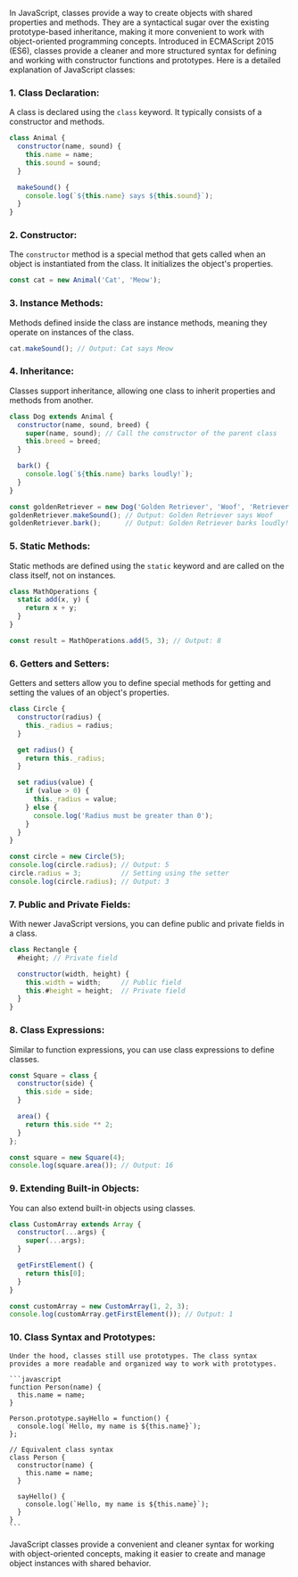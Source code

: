 In JavaScript, classes provide a way to create objects with shared properties and methods. They are a syntactical sugar over the existing prototype-based inheritance, making it more convenient to work with object-oriented programming concepts. Introduced in ECMAScript 2015 (ES6), classes provide a cleaner and more structured syntax for defining and working with constructor functions and prototypes. Here is a detailed explanation of JavaScript classes:

### 1. **Class Declaration:**
   A class is declared using the `class` keyword. It typically consists of a constructor and methods.

   ```javascript
   class Animal {
     constructor(name, sound) {
       this.name = name;
       this.sound = sound;
     }

     makeSound() {
       console.log(`${this.name} says ${this.sound}`);
     }
   }
   ```

### 2. **Constructor:**
   The `constructor` method is a special method that gets called when an object is instantiated from the class. It initializes the object's properties.

   ```javascript
   const cat = new Animal('Cat', 'Meow');
   ```

### 3. **Instance Methods:**
   Methods defined inside the class are instance methods, meaning they operate on instances of the class.

   ```javascript
   cat.makeSound(); // Output: Cat says Meow
   ```

### 4. **Inheritance:**
   Classes support inheritance, allowing one class to inherit properties and methods from another.

   ```javascript
   class Dog extends Animal {
     constructor(name, sound, breed) {
       super(name, sound); // Call the constructor of the parent class
       this.breed = breed;
     }

     bark() {
       console.log(`${this.name} barks loudly!`);
     }
   }

   const goldenRetriever = new Dog('Golden Retriever', 'Woof', 'Retriever');
   goldenRetriever.makeSound(); // Output: Golden Retriever says Woof
   goldenRetriever.bark();      // Output: Golden Retriever barks loudly!
   ```

### 5. **Static Methods:**
   Static methods are defined using the `static` keyword and are called on the class itself, not on instances.

   ```javascript
   class MathOperations {
     static add(x, y) {
       return x + y;
     }
   }

   const result = MathOperations.add(5, 3); // Output: 8
   ```

### 6. **Getters and Setters:**
   Getters and setters allow you to define special methods for getting and setting the values of an object's properties.

   ```javascript
   class Circle {
     constructor(radius) {
       this._radius = radius;
     }

     get radius() {
       return this._radius;
     }

     set radius(value) {
       if (value > 0) {
         this._radius = value;
       } else {
         console.log('Radius must be greater than 0');
       }
     }
   }

   const circle = new Circle(5);
   console.log(circle.radius); // Output: 5
   circle.radius = 3;          // Setting using the setter
   console.log(circle.radius); // Output: 3
   ```

### 7. **Public and Private Fields:**
   With newer JavaScript versions, you can define public and private fields in a class.

   ```javascript
   class Rectangle {
     #height; // Private field

     constructor(width, height) {
       this.width = width;     // Public field
       this.#height = height;  // Private field
     }
   }
   ```

### 8. **Class Expressions:**
   Similar to function expressions, you can use class expressions to define classes.

   ```javascript
   const Square = class {
     constructor(side) {
       this.side = side;
     }

     area() {
       return this.side ** 2;
     }
   };

   const square = new Square(4);
   console.log(square.area()); // Output: 16
   ```

### 9. **Extending Built-in Objects:**
   You can also extend built-in objects using classes.

   ```javascript
   class CustomArray extends Array {
     constructor(...args) {
       super(...args);
     }

     getFirstElement() {
       return this[0];
     }
   }

   const customArray = new CustomArray(1, 2, 3);
   console.log(customArray.getFirstElement()); // Output: 1
   ```

### 10. **Class Syntax and Prototypes:**
    Under the hood, classes still use prototypes. The class syntax provides a more readable and organized way to work with prototypes.

    ```javascript
    function Person(name) {
      this.name = name;
    }

    Person.prototype.sayHello = function() {
      console.log(`Hello, my name is ${this.name}`);
    };

    // Equivalent class syntax
    class Person {
      constructor(name) {
        this.name = name;
      }

      sayHello() {
        console.log(`Hello, my name is ${this.name}`);
      }
    }
    ```

JavaScript classes provide a convenient and cleaner syntax for working with object-oriented concepts, making it easier to create and manage object instances with shared behavior.